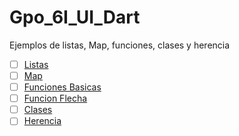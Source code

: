 # Gpo_6I_UI_Dart
Ejemplos de listas, Map, funciones, clases y herencia
- [ ] [Listas](https://dartpad.dartlang.org/4b9ffc52309d8ec4b473ec4f0fbc4355)
- [ ] [Map](https://dartpad.dartlang.org/9ab4c1a5c650c3317ff2d50f2ed10066)
- [ ] [Funciones Basicas](https://dartpad.dartlang.org/2432effd1b61b1d2ee3e8ea25ced4735)
- [ ] [Funcion Flecha](https://dartpad.dartlang.org/6b62dc5d1e5d8a07cbbad0523e662fbc)
- [ ] [Clases](https://dartpad.dartlang.org/df3806371e80a0391c8b6b8646ab66e7)
- [ ] [Herencia](https://dartpad.dartlang.org/389885668836098313f5a87852b558af)
